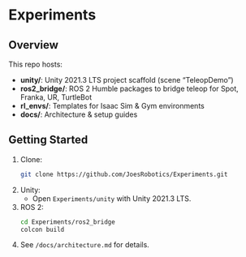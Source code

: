 # Experiments

## Overview
This repo hosts:
- **unity/**: Unity 2021.3 LTS project scaffold (scene “TeleopDemo”)
- **ros2_bridge/**: ROS 2 Humble packages to bridge teleop for Spot, Franka, UR, TurtleBot
- **rl_envs/**: Templates for Isaac Sim & Gym environments
- **docs/**: Architecture & setup guides

## Getting Started
1. Clone:
   ```bash
   git clone https://github.com/JoesRobotics/Experiments.git
   ```
2. Unity:
   - Open `Experiments/unity` with Unity 2021.3 LTS.
3. ROS 2:
   ```bash
   cd Experiments/ros2_bridge
   colcon build
   ```
4. See `/docs/architecture.md` for details.
